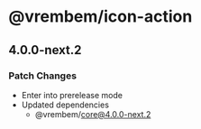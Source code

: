 # @vrembem/icon-action

## 4.0.0-next.2

### Patch Changes

- Enter into prerelease mode
- Updated dependencies
  - @vrembem/core@4.0.0-next.2
